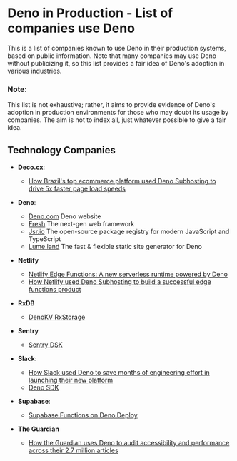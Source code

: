 # Deno in Production - List of companies use Deno

This is a list of companies known to use Deno in their production systems, based on public information. Note that many companies may use Deno without publicizing it, so this list provides a fair idea of Deno's adoption in various industries.

### **Note:**

This list is not exhaustive; rather, it aims to provide evidence of Deno's adoption in production environments for those who may doubt its usage by companies. The aim is not to index all, just whatever possible to give a fair idea.

## Technology Companies

- **Deco.cx**:

  - [How Brazil's top ecommerce platform used Deno Subhosting to drive 5x faster page load speeds](https://deno.com/blog/deco-cx-subhosting-serve-their-clients-storefronts-fast)

- **Deno**:

  - [Deno.com](https://deno.com/) Deno website
  - [Fresh](https://fresh.deno.dev/) The next-gen web framework
  - [Jsr.io](https://jsr.io/) The open-source package registry for modern JavaScript and TypeScript
  - [Lume.land](https://lume.land/) The fast & flexible static site generator for Deno

- **Netlify**

  - [Netlify Edge Functions: A new serverless runtime powered by Deno](https://www.netlify.com/blog/announcing-serverless-compute-with-edge-functions/)
  - [How Netlify used Deno Subhosting to build a successful edge functions product](https://deno.com/blog/netlify-subhosting)

- **RxDB**

  - [DenoKV RxStorage](https://rxdb.info/rx-storage-denokv.html)

- **Sentry**

  - [Sentry DSK](https://docs.sentry.io/platforms/javascript/guides/deno/)

- **Slack**:

  - [How Slack used Deno to save months of engineering effort in launching their new platform](https://deno.com/blog/slack-saves-engineering-effort-with-deno)
  - [Deno SDK](https://api.slack.com/automation/deno/install)

- **Supabase**:
  - [Supabase Functions on Deno Deploy](https://deno.com/blog/supabase-functions-on-deno-deploy)
- **The Guardian**
    - [How the Guardian uses Deno to audit accessibility and performance across their 2.7 million articles](https://deno.com/blog/guardian)

<!-- Slack, Netlify, Github, Supabase, Sportify, Salesforce, Stripe, Bank of America, Indeed, Tencent -->
